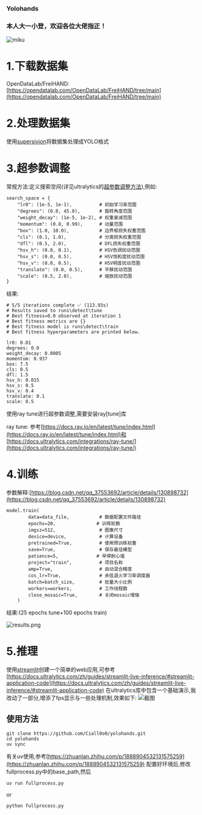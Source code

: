 ### Yolohands
### 本人大一小登，欢迎各位大佬指正！
![miku](https://img.picui.cn/free/2025/05/19/682ae90fc47ce.gif)

# 1.下载数据集
OpenDataLab/FreiHAND:[https://opendatalab.com/OpenDataLab/FreiHAND/tree/main](https://opendatalab.com/OpenDataLab/FreiHAND/tree/main)
# 2.处理数据集
使用[supersivion](https://supervision.roboflow.com/latest/how_to/process_datasets)将数据集处理成YOLO格式
# 3.超参数调整
常规方法:定义搜索空间(详见ultralytics的[超参数调整方法](https://docs.ultralytics.com/guides/hyperparameter-tuning/)),例如:
```
search_space = {
    "lr0": (1e-5, 1e-1),          # 初始学习率范围
    "degrees": (0.0, 45.0),       # 旋转角度范围
    "weight_decay": (1e-5, 1e-2), # 权重衰减范围
    "momentum": (0.8, 0.99),      # 动量范围
    "box": (1.0, 10.0),           # 边界框损失权重范围
    "cls": (0.1, 1.0),            # 分类损失权重范围
    "dfl": (0.5, 2.0),            # DFL损失权重范围
    "hsv_h": (0.0, 0.1),          # HSV色调扰动范围
    "hsv_s": (0.0, 0.5),          # HSV饱和度扰动范围
    "hsv_v": (0.0, 0.5),          # HSV明度扰动范围
    "translate": (0.0, 0.5),      # 平移扰动范围
    "scale": (0.5, 2.0),          # 缩放扰动范围
}
```
结果:
```
# 5/5 iterations complete ✅ (113.93s)
# Results saved to runs\detect\tune
# Best fitness=0.0 observed at iteration 1
# Best fitness metrics are {}
# Best fitness model is runs\detect\train
# Best fitness hyperparameters are printed below.

lr0: 0.01
degrees: 0.0
weight_decay: 0.0005
momentum: 0.937
box: 7.5
cls: 0.5
dfl: 1.5
hsv_h: 0.015
hsv_s: 0.5
hsv_v: 0.4
translate: 0.1
scale: 0.5
```
使用ray tune进行超参数调整,需要安装ray[tune]库

ray tune: 参考[https://docs.ray.io/en/latest/tune/index.html](https://docs.ray.io/en/latest/tune/index.html)和
[https://docs.ultralytics.com/integrations/ray-tune/](https://docs.ultralytics.com/integrations/ray-tune/)
# 4.训练
参数解释:[https://blog.csdn.net/qq_37553692/article/details/130898732](https://blog.csdn.net/qq_37553692/article/details/130898732)
```
model.train(
        data=data_file,           # 数据配置文件路径
        epochs=20,               # 训练轮数
        imgsz=512,                # 图像尺寸
        device=device,            # 计算设备
        pretrained=True,          # 使用预训练权重
        save=True,                # 保存最佳模型
        patience=5,              # 早停耐心值
        project="train",          # 项目名称
        amp=True,                 # 自动混合精度
        cos_lr=True,              # 余弦退火学习率调度器
        batch=batch_size,         # 批量大小比例
        workers=workers,          # 工作线程数
        close_mosaic=True,        # 关闭mosaic增强
    )
```

结果:(25 epochs tune+100 epochs train)

![results.png](https://img.picui.cn/free/2025/05/19/682b396a8ef00.png)
# 5.推理
使用[streamlit](https://streamlit.io/)创建一个简单的web应用,可参考[https://docs.ultralytics.com/zh/guides/streamlit-live-inference/#streamlit-application-code](https://docs.ultralytics.com/zh/guides/streamlit-live-inference/#streamlit-application-code)
在ultralytics库中包含一个基础演示,我改动了一部分,增添了fps显示与一些处理机制,效果如下: 
![截图](https://hv.z.wiki/autoupload/20250519/txg0/2544X1464/%E5%B1%8F%E5%B9%95%E6%88%AA%E5%9B%BE.png)

## 使用方法
```
git clone https://github.com/Ciall0o0/yolohands.git
cd yolohands
uv sync
```
有关uv使用,参考[https://zhuanlan.zhihu.com/p/1888904532131575259](https://zhuanlan.zhihu.com/p/1888904532131575259)
配置好环境后,修改fullprocess.py中的base_path,然后
```
uv run fullprocess.py
```
or
```
python fullprocess.py
```
